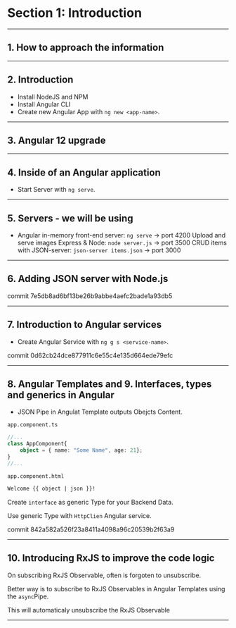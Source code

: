 # Section 1: Introduction

---

## 1.  How to approach the information

---

## 2. Introduction

- Install NodeJS and NPM
- Install Angular CLI
- Create new Angular App with ```ng new <app-name>```.

---

## 3. Angular 12 upgrade

---

## 4. Inside of an Angular application

- Start Server with ```ng serve```.

---

## 5. Servers - we will be using

- Angular in-memory front-end server: ```ng serve``` -> port 4200
 Upload and serve images Express & Node: ```node server.js``` -> port 3500
 CRUD items with JSON-server: ```json-server items.json``` -> port 3000

---

## 6. Adding JSON server with Node.js

commit 7e5db8ad6bf13be26b9abbe4aefc2bade1a93db5

---

## 7. Introduction to Angular services

- Create Angular Service with ```ng g s <service-name>```.

commit 0d62cb24dce877911c6e55c4e135d664ede79efc

---

## 8. Angular Templates and 9. Interfaces, types and generics in Angular

- JSON Pipe in Angulat Template outputs Obejcts Content.

```app.component.ts```

```ts
//...
class AppComponent{
    object = { name: "Some Name", age: 21};
}
//...
```

```app.component.html```

```html
Welcome {{ object | json }}!
```

Create ```interface``` as generic Type for your Backend Data.

Use generic Type with ```HttpClien``` Angular service.

commit 842a582a526f23a8411a4098a96c20539b2f63a9

---

## 10. Introducing RxJS to improve the code logic

On subscribing RxJS Observable, often is forgoten to unsubscribe.

Better way is to subscribe to RxJS Observables in Angular Templates using the ```async```Pipe.

This will automaticaly unsubscribe the RxJS Observable


---
